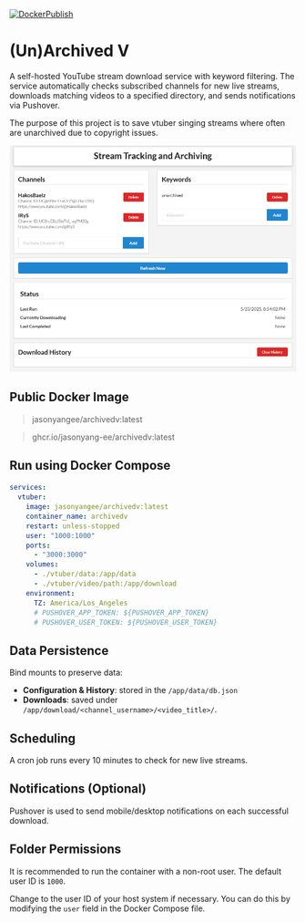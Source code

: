 [![DockerPublish](https://github.com/jasonyang-ee/ArchivedV/actions/workflows/publish.yml/badge.svg)](https://github.com/jasonyang-ee/ArchivedV/actions/workflows/publish.yml)

# (Un)Archived V

A self-hosted YouTube stream download service with keyword filtering. The service automatically checks subscribed channels for new live streams, downloads matching videos to a specified directory, and sends notifications via Pushover.

The purpose of this project is to save vtuber singing streams where often are unarchived due to copyright issues.

![main page](doc/mainpage.png)

## Public Docker Image

> jasonyangee/archivedv:latest

> ghcr.io/jasonyang-ee/archivedv:latest

## Run using Docker Compose

```yaml
services:
  vtuber:
    image: jasonyangee/archivedv:latest
    container_name: archivedv
    restart: unless-stopped
    user: "1000:1000"
    ports:
      - "3000:3000"
    volumes:
      - ./vtuber/data:/app/data
      - ./vtuber/video/path:/app/download
    environment:
      TZ: America/Los_Angeles
      # PUSHOVER_APP_TOKEN: ${PUSHOVER_APP_TOKEN}
      # PUSHOVER_USER_TOKEN: ${PUSHOVER_USER_TOKEN}
```

## Data Persistence

Bind mounts to preserve data:

- **Configuration & History**: stored in the `/app/data/db.json`
- **Downloads**: saved under `/app/download/<channel_username>/<video_title>/`.

## Scheduling

A cron job runs every 10 minutes to check for new live streams.

## Notifications (Optional)

Pushover is used to send mobile/desktop notifications on each successful download.

## Folder Permissions

It is recommended to run the container with a non-root user. The default user ID is `1000`.

Change to the user ID of your host system if necessary. You can do this by modifying the `user` field in the Docker Compose file.